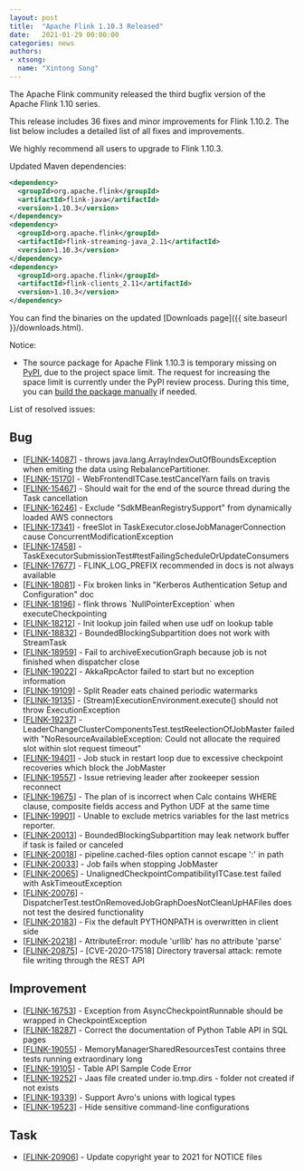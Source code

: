```yaml
---
layout: post
title:  "Apache Flink 1.10.3 Released"
date:   2021-01-29 00:00:00
categories: news
authors:
- xtsong:
  name: "Xintong Song"
---
```


The Apache Flink community released the third bugfix version of the Apache Flink 1.10 series.

This release includes 36 fixes and minor improvements for Flink 1.10.2. The list below includes a detailed list of all fixes and improvements.

We highly recommend all users to upgrade to Flink 1.10.3.

Updated Maven dependencies:

```xml
<dependency>
  <groupId>org.apache.flink</groupId>
  <artifactId>flink-java</artifactId>
  <version>1.10.3</version>
</dependency>
<dependency>
  <groupId>org.apache.flink</groupId>
  <artifactId>flink-streaming-java_2.11</artifactId>
  <version>1.10.3</version>
</dependency>
<dependency>
  <groupId>org.apache.flink</groupId>
  <artifactId>flink-clients_2.11</artifactId>
  <version>1.10.3</version>
</dependency>
```

You can find the binaries on the updated [Downloads page]({{ site.baseurl }}/downloads.html).

Notice:
<ul>
<li>The source package for Apache Flink 1.10.3 is temporary missing on <a href='https://pypi.org/project/apache-flink'>PyPI</a>, due to the project space limit. The request for increasing the space limit is currently under the PyPI review process. During this time, you can <a href='https://ci.apache.org/projects/flink/flink-docs-release-1.10/flinkDev/building.html#build-pyflink'>build the package manually</a> if needed.</li>
</ul>

List of resolved issues:

<h2>        Bug
</h2>
<ul>
<li>[<a href='https://issues.apache.org/jira/browse/FLINK-14087'>FLINK-14087</a>] -         throws java.lang.ArrayIndexOutOfBoundsException  when emiting the data using RebalancePartitioner.
</li>
<li>[<a href='https://issues.apache.org/jira/browse/FLINK-15170'>FLINK-15170</a>] -         WebFrontendITCase.testCancelYarn fails on travis
</li>
<li>[<a href='https://issues.apache.org/jira/browse/FLINK-15467'>FLINK-15467</a>] -         Should wait for the end of the source thread during the Task cancellation
</li>
<li>[<a href='https://issues.apache.org/jira/browse/FLINK-16246'>FLINK-16246</a>] -         Exclude &quot;SdkMBeanRegistrySupport&quot; from dynamically loaded AWS connectors
</li>
<li>[<a href='https://issues.apache.org/jira/browse/FLINK-17341'>FLINK-17341</a>] -         freeSlot in TaskExecutor.closeJobManagerConnection cause ConcurrentModificationException
</li>
<li>[<a href='https://issues.apache.org/jira/browse/FLINK-17458'>FLINK-17458</a>] -         TaskExecutorSubmissionTest#testFailingScheduleOrUpdateConsumers
</li>
<li>[<a href='https://issues.apache.org/jira/browse/FLINK-17677'>FLINK-17677</a>] -         FLINK_LOG_PREFIX recommended in docs is not always available
</li>
<li>[<a href='https://issues.apache.org/jira/browse/FLINK-18081'>FLINK-18081</a>] -         Fix broken links in &quot;Kerberos Authentication Setup and Configuration&quot; doc
</li>
<li>[<a href='https://issues.apache.org/jira/browse/FLINK-18196'>FLINK-18196</a>] -         flink throws `NullPointerException` when executeCheckpointing
</li>
<li>[<a href='https://issues.apache.org/jira/browse/FLINK-18212'>FLINK-18212</a>] -         Init lookup join failed when use udf on lookup table
</li>
<li>[<a href='https://issues.apache.org/jira/browse/FLINK-18832'>FLINK-18832</a>] -         BoundedBlockingSubpartition does not work with StreamTask
</li>
<li>[<a href='https://issues.apache.org/jira/browse/FLINK-18959'>FLINK-18959</a>] -         Fail to archiveExecutionGraph because job is not finished when dispatcher close
</li>
<li>[<a href='https://issues.apache.org/jira/browse/FLINK-19022'>FLINK-19022</a>] -         AkkaRpcActor failed to start but no exception information
</li>
<li>[<a href='https://issues.apache.org/jira/browse/FLINK-19109'>FLINK-19109</a>] -         Split Reader eats chained periodic watermarks
</li>
<li>[<a href='https://issues.apache.org/jira/browse/FLINK-19135'>FLINK-19135</a>] -         (Stream)ExecutionEnvironment.execute() should not throw ExecutionException
</li>
<li>[<a href='https://issues.apache.org/jira/browse/FLINK-19237'>FLINK-19237</a>] -         LeaderChangeClusterComponentsTest.testReelectionOfJobMaster failed with &quot;NoResourceAvailableException: Could not allocate the required slot within slot request timeout&quot;
</li>
<li>[<a href='https://issues.apache.org/jira/browse/FLINK-19401'>FLINK-19401</a>] -         Job stuck in restart loop due to excessive checkpoint recoveries which block the JobMaster
</li>
<li>[<a href='https://issues.apache.org/jira/browse/FLINK-19557'>FLINK-19557</a>] -         Issue retrieving leader after zookeeper session reconnect
</li>
<li>[<a href='https://issues.apache.org/jira/browse/FLINK-19675'>FLINK-19675</a>] -         The plan of is incorrect when Calc contains WHERE clause, composite fields access and Python UDF at the same time
</li>
<li>[<a href='https://issues.apache.org/jira/browse/FLINK-19901'>FLINK-19901</a>] -         Unable to exclude metrics variables for the last metrics reporter.
</li>
<li>[<a href='https://issues.apache.org/jira/browse/FLINK-20013'>FLINK-20013</a>] -         BoundedBlockingSubpartition may leak network buffer if task is failed or canceled
</li>
<li>[<a href='https://issues.apache.org/jira/browse/FLINK-20018'>FLINK-20018</a>] -         pipeline.cached-files option cannot escape &#39;:&#39; in path
</li>
<li>[<a href='https://issues.apache.org/jira/browse/FLINK-20033'>FLINK-20033</a>] -         Job fails when stopping JobMaster
</li>
<li>[<a href='https://issues.apache.org/jira/browse/FLINK-20065'>FLINK-20065</a>] -         UnalignedCheckpointCompatibilityITCase.test failed with AskTimeoutException
</li>
<li>[<a href='https://issues.apache.org/jira/browse/FLINK-20076'>FLINK-20076</a>] -         DispatcherTest.testOnRemovedJobGraphDoesNotCleanUpHAFiles does not test the desired functionality
</li>
<li>[<a href='https://issues.apache.org/jira/browse/FLINK-20183'>FLINK-20183</a>] -         Fix the default PYTHONPATH is overwritten in client side
</li>
<li>[<a href='https://issues.apache.org/jira/browse/FLINK-20218'>FLINK-20218</a>] -         AttributeError: module &#39;urllib&#39; has no attribute &#39;parse&#39;
</li>
<li>[<a href='https://issues.apache.org/jira/browse/FLINK-20875'>FLINK-20875</a>] -         [CVE-2020-17518] Directory traversal attack: remote file writing through the REST API
</li>
</ul>

<h2>        Improvement
</h2>
<ul>
<li>[<a href='https://issues.apache.org/jira/browse/FLINK-16753'>FLINK-16753</a>] -         Exception from AsyncCheckpointRunnable should be wrapped in CheckpointException
</li>
<li>[<a href='https://issues.apache.org/jira/browse/FLINK-18287'>FLINK-18287</a>] -         Correct the documentation of Python Table API in SQL pages
</li>
<li>[<a href='https://issues.apache.org/jira/browse/FLINK-19055'>FLINK-19055</a>] -         MemoryManagerSharedResourcesTest contains three tests running extraordinary long
</li>
<li>[<a href='https://issues.apache.org/jira/browse/FLINK-19105'>FLINK-19105</a>] -         Table API Sample Code Error
</li>
<li>[<a href='https://issues.apache.org/jira/browse/FLINK-19252'>FLINK-19252</a>] -         Jaas file created under io.tmp.dirs - folder not created if not exists
</li>
<li>[<a href='https://issues.apache.org/jira/browse/FLINK-19339'>FLINK-19339</a>] -         Support Avro&#39;s unions with logical types
</li>
<li>[<a href='https://issues.apache.org/jira/browse/FLINK-19523'>FLINK-19523</a>] -         Hide sensitive command-line configurations
</li>
</ul>

<h2>        Task
</h2>
<ul>
<li>[<a href='https://issues.apache.org/jira/browse/FLINK-20906'>FLINK-20906</a>] -         Update copyright year to 2021 for NOTICE files
</li>
</ul>
